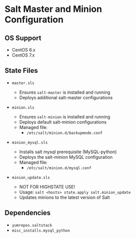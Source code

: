 # Salt Master and Minion Configuration


## OS Support

* CentOS 6.x
* CentOS 7.x


## State Files

* `master.sls`

    * Ensures `salt-master` is installed and running
    * Deploys additional salt-master configurations


* `minion.sls`

    * Ensures `salt-minion` is installed and running
    * Deploys default salt-minion configurations
    * Managed file:
        * `/etc/salt/minion.d/backupmode.conf`

* `minion_mysql.sls`

    * Installs salt mysql prerequisite (MySQL-python)
    * Deploys the salt-minion MySQL configuration
    * Managed file:
        * `/etc/salt/minion.d/mysql.conf`

* `minion_update.sls`

    * NOT FOR HIGHSTATE USE!
    * Usage: `salt <hosts> state.apply salt.minion_update`
    * Updates minions to the latest version of Salt


## Dependencies

* `yumrepos.saltstack`
* `misc_installs.mysql_python`
